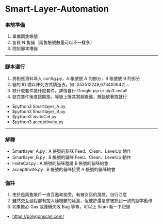 # Smart-Layer-Automation

### 事前準備

1. 準備兩隻帳號
2. 各買 N 隻貓（兩隻帳號數量可以不一樣多）
3. 開始腳本嚕貓

---

### 腳本運行

1. 將相應資料填入 config.py，A 帳號放 A 的部分，B 帳號放 B 的部分
2. 貓的 ID 請以陣列方式填進去，如 [353512249,673400642]...
3. 缺什麼套件裝什麼套件，詳情自行 Google pip or pip3 install
4. 裝完套件後直接開跑，等級上限其實超級遠，無腦放著跑就行

- $python3 Smartlayer_A.py
- $python3 Smartlayer_B.py
- $python3 inviteCat.py
- $python3 acceptInvite.py

---

### 解釋

- Smartlayer_A.py : A 帳號的貓咪 Feed、Clean、LevelUp 動作
- Smartlayer_B.py : B 帳號的貓咪 Feed、Clean、LevelUp 動作
- inviteCat.py : A 帳號的貓咪邀請 B 帳號的貓咪約會
- acceptInvite.py : B 帳號的貓咪接受 A 帳號的貓咪約會

### 備註

1. 由於是兩隻帳戶一直互邀和接受，有被女巫的風險，自行注意
2. 雖然交互過程都有加入隨機數的延遲，但或許還是會被抓到一致的腳本動作
3. 如果擔心 Gas 或連續失敗 Bug 等等，可以上 Scan 看一下記錄

- https://polygonscan.com/
